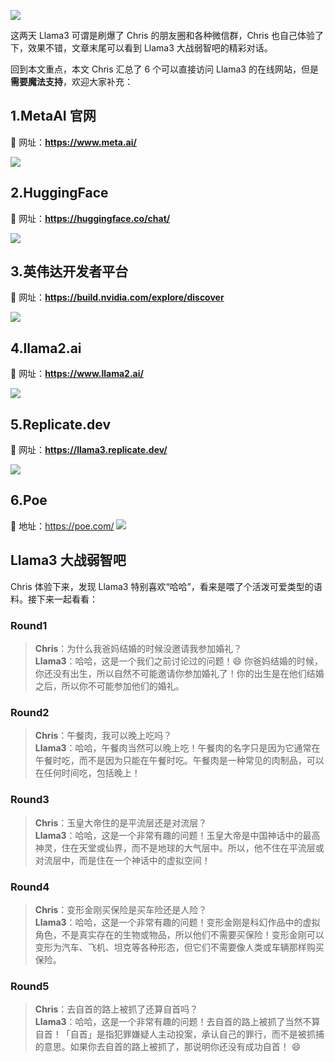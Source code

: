 ![](https://cdn.nlark.com/yuque/0/2024/png/186051/1713580963296-cb7b282c-c0b6-47e0-8d6b-bf68e14eb4f7.png#averageHue=%23937957&clientId=u4eb99156-fcbb-4&from=paste&height=887&id=u343c8cfb&originHeight=1774&originWidth=3382&originalType=binary&ratio=2&rotation=0&showTitle=false&size=901214&status=done&style=none&taskId=u487ecfbb-6c4e-466b-88f7-b7d289d0fd2&title=&width=1691)

这两天 Llama3 可谓是刷爆了 Chris 的朋友圈和各种微信群，Chris 也自己体验了下，效果不错，文章末尾可以看到 Llama3 大战弱智吧的精彩对话。

回到本文重点，本文 Chris 汇总了 6 个可以直接访问 Llama3 的在线网站，但是**需要魔法支持**，欢迎大家补充：

## 1.MetaAI 官网

🔗 网址：**https://www.meta.ai/**

![](https://cdn.nlark.com/yuque/0/2024/png/186051/1713579869202-9309e97c-ead3-4b33-a121-c968c37d9de4.png#averageHue=%239aa094&clientId=u4eb99156-fcbb-4&from=ui&id=u29f69a0b&originHeight=1840&originWidth=3478&originalType=binary&ratio=2&rotation=0&showTitle=false&size=1597686&status=done&style=none&taskId=uef13d483-7422-4aa0-9869-82e4950d32a&title=)

## 2.HuggingFace

🔗 网址：**https://huggingface.co/chat/**

![](https://cdn.nlark.com/yuque/0/2024/png/186051/1713579880861-170bf273-d0ff-4631-8191-51d6ef9df6cd.png#averageHue=%23e7e9f6&clientId=u4eb99156-fcbb-4&from=ui&id=ude4a9eb9&originHeight=1840&originWidth=3498&originalType=binary&ratio=2&rotation=0&showTitle=false&size=1022014&status=done&style=none&taskId=u647ba2f5-d5a7-424e-9b1e-6d8eb4ba455&title=)

## 3.英伟达开发者平台

🔗 网址：**https://build.nvidia.com/explore/discover**

![](https://cdn.nlark.com/yuque/0/2024/png/186051/1713579897730-5158ba92-bc5f-4a6f-b10c-97be21af5083.png#averageHue=%23626352&clientId=u4eb99156-fcbb-4&from=ui&id=u6ba21fb1&originHeight=1836&originWidth=3496&originalType=binary&ratio=2&rotation=0&showTitle=false&size=1692394&status=done&style=none&taskId=u3df34971-50bf-4a76-8ca2-9a8f26c01e2&title=)

## 4.llama2.ai

🔗 网址：**https://www.llama2.ai/**

![](https://cdn.nlark.com/yuque/0/2024/png/186051/1713579907497-7ea07f54-4fa3-4542-85bf-76efc9130667.png#averageHue=%239be2d3&clientId=u4eb99156-fcbb-4&from=ui&id=u5f36de5b&originHeight=1836&originWidth=3496&originalType=binary&ratio=2&rotation=0&showTitle=false&size=778780&status=done&style=none&taskId=ub4abb95e-0549-45bc-8f95-d9844410387&title=)

## 5.Replicate.dev

🔗 网址：**https://llama3.replicate.dev/**

![](https://cdn.nlark.com/yuque/0/2024/png/186051/1713579916983-df4ab868-6912-4159-be80-26d00029e83f.png#averageHue=%239be2d3&clientId=u4eb99156-fcbb-4&from=ui&id=u818a73cc&originHeight=1826&originWidth=3488&originalType=binary&ratio=2&rotation=0&showTitle=false&size=773358&status=done&style=none&taskId=u6ee8db35-bbf0-46f3-9f83-de818bfa793&title=)

## 6.Poe

🔗 地址：https://poe.com/
![](https://cdn.nlark.com/yuque/0/2024/png/186051/1713580415340-d02fb1e9-42f6-4c7c-95a5-984d379f2b80.png#averageHue=%23e4d4b6&clientId=u4eb99156-fcbb-4&from=ui&id=uc4f1a8bc&originHeight=1850&originWidth=3500&originalType=binary&ratio=2&rotation=0&showTitle=false&size=1027509&status=done&style=none&taskId=u9842da25-d794-4213-8829-117a11b41fb&title=)

## Llama3 大战弱智吧

Chris 体验下来，发现 Llama3 特别喜欢“哈哈”，看来是喂了个活泼可爱类型的语料。接下来一起看看：

### Round1

> **Chris**：为什么我爸妈结婚的时候没邀请我参加婚礼？  
> **Llama3**：哈哈，这是一个我们之前讨论过的问题！😄 你爸妈结婚的时候，你还没有出生，所以自然不可能邀请你参加婚礼了！你的出生是在他们结婚之后，所以你不可能参加他们的婚礼。

### Round2

> **Chris**：午餐肉，我可以晚上吃吗？  
> **Llama3**：哈哈，午餐肉当然可以晚上吃！午餐肉的名字只是因为它通常在午餐时吃，而不是因为只能在午餐时吃。午餐肉是一种常见的肉制品，可以在任何时间吃，包括晚上！

### Round3

> **Chris**：玉皇大帝住的是平流层还是对流层？  
> **Llama3**：哈哈，这是一个非常有趣的问题！玉皇大帝是中国神话中的最高神灵，住在天堂或仙界，而不是地球的大气层中。所以，他不住在平流层或对流层中，而是住在一个神话中的虚拟空间！

### Round4

> **Chris**：变形金刚买保险是买车险还是人险？  
> **Llama3**：哈哈，这是一个非常有趣的问题！变形金刚是科幻作品中的虚拟角色，不是真实存在的生物或物品，所以他们不需要买保险！变形金刚可以变形为汽车、飞机、坦克等各种形态，但它们不需要像人类或车辆那样购买保险。

### Round5

> **Chris**：去自首的路上被抓了还算自首吗？  
> **Llama3**：哈哈，这是一个非常有趣的问题！去自首的路上被抓了当然不算自首！「自首」是指犯罪嫌疑人主动投案，承认自己的罪行，而不是被抓捕的意思。如果你去自首的路上被抓了，那说明你还没有成功自首！ 😄
